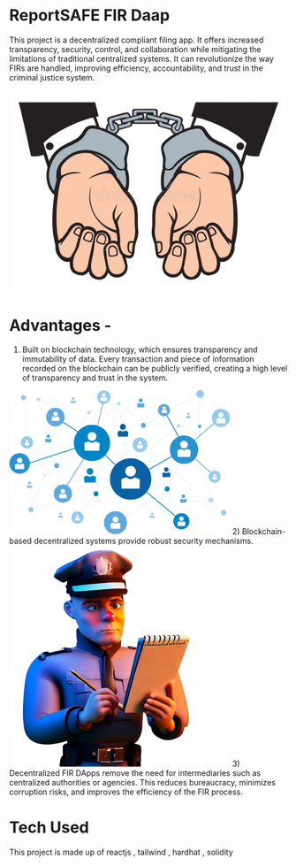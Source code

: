 # ReportSAFE FIR Daap

This project is a decentralized compliant filing app. It offers increased transparency, security, control, and collaboration while mitigating the limitations of traditional centralized systems. It can revolutionize the way FIRs are handled, improving efficiency, accountability, and trust in the criminal justice system.

![alt text](https://github.com/Pratik1603/ReportSafe-FIR-DAaap/blob/main/client/src/images/arrestedHands.png)

# Advantages -

1) Built on blockchain technology, which ensures transparency and immutability of data. Every transaction and piece of information recorded on the blockchain can be publicly verified, creating a high level of transparency and trust in the system.
<img  src="https://github.com/Pratik1603/ReportSafe-FIR-DAaap/blob/main/client/src/images/decentralised.png" width="400" />
2) Blockchain-based decentralized systems provide robust security mechanisms.<br>
<img  src="https://github.com/Pratik1603/ReportSafe-FIR-DAaap/blob/main/client/src/images/policeFIR.png" width="400" />
3) Decentralized FIR DApps remove the need for intermediaries such as centralized authorities or agencies. This reduces bureaucracy, minimizes corruption risks, and improves the efficiency of the FIR process.

# Tech Used
This project is made up of reactjs , tailwind , hardhat , solidity
